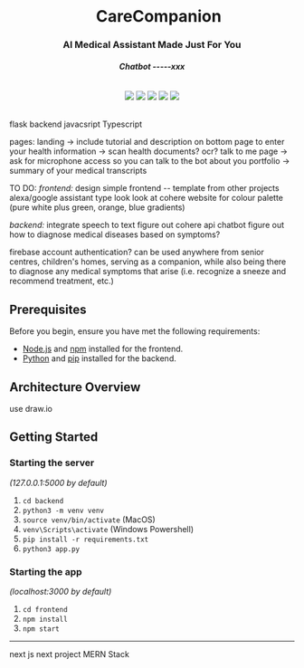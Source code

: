 <div align="center">
    <div id="user-content-toc">
      <ul>
          <summary><h1 style="display: inline-block; margin-bottom:0px">CareCompanion</h1></summary>
      </ul>
    </div>
    <h3>AI Medical Assistant Made Just For You</h3>
    <h4><i>Chatbot -----xxx</i></h4>
       <br>
    <img src="https://img.shields.io/badge/typescript-%23007ACC.svg?style=flat-square&logo=typescript&logoColor=white"/>
    <img src="https://img.shields.io/badge/react-%2320232a.svg?style=for-the-badge&logo=react&logoColor=%2361DAFB"/>
    <img src="https://img.shields.io/badge/python-3670A0?styl e=flat-square&logo=python&logoColor=ffdd54"/>
    <img src="https://img.shields.io/badge/flask-%23000.svg?style=for-the-badge&logo=flask&logoColor=white"/>
    <img src="https://img.shields.io/badge/tailwindcss-%2338B2AC.svg?style=for-the-badge&logo=tailwind-css&logoColor=white"/>
    <br><br>
</div>

flask backend
javacsript
Typescript

pages: 
landing -> include tutorial and description on bottom
page to enter your health information -> scan health documents? ocr?
talk to me page -> ask for microphone access so you can talk to the bot
about you portfolio -> summary of your medical transcripts

TO DO:
_frontend:_
design simple frontend -- template from other projects
alexa/google assistant type look 
look at cohere website for colour palette (pure white plus green, orange, blue gradients)

_backend:_
integrate speech to text
figure out cohere api chatbot
figure out how to diagnose medical diseases based on symptoms?

firebase account authentication?
can be used anywhere from senior centres, children's homes, serving as a companion, while also being there to diagnose any medical symptoms that arise (i.e. recognize a sneeze and recommend treatment, etc.)


## Prerequisites
Before you begin, ensure you have met the following requirements:

- [Node.js](https://nodejs.org/) and [npm](https://www.npmjs.com/) installed for the frontend.
- [Python](https://www.python.org/) and [pip](https://pip.pypa.io/en/stable/) installed for the backend.

## Architecture Overview
use draw.io

## Getting Started

### Starting the server

_(127.0.0.1:5000 by default)_

1. `cd backend`
1. `python3 -m venv venv`
1. `source venv/bin/activate` (MacOS)
1. `venv\Scripts\activate` (Windows Powershell)
1. `pip install -r requirements.txt`
1. `python3 app.py`

### Starting the app

_(localhost:3000 by default)_

1. `cd frontend`
1. `npm install`
1. `npm start`




----
next js next project
MERN Stack
